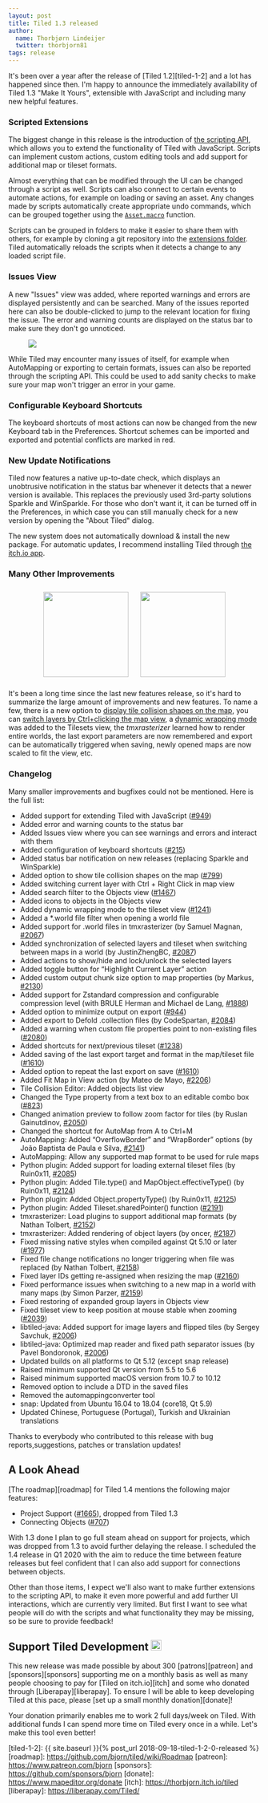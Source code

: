 ```yaml
---
layout: post
title: Tiled 1.3 released
author:
  name: Thorbjørn Lindeijer
  twitter: thorbjorn81
tags: release
---
```


It's been over a year after the release of [Tiled 1.2][tiled-1-2] and a lot has happened since then. I'm happy to announce the immediately availability of Tiled 1.3 "Make It Yours", extensible with JavaScript and including many new helpful features.

### Scripted Extensions

The biggest change in this release is the introduction of [the scripting API](https://doc.mapeditor.org/en/latest/reference/scripting/), which allows you to extend the functionality of Tiled with JavaScript. Scripts can implement custom actions, custom editing tools and add support for additional map or tileset formats.

Almost everything that can be modified through the UI can be changed through a script as well. Scripts can also connect to certain events to automate actions, for example on loading or saving an asset. Any changes made by scripts automatically create appropriate undo commands, which can be grouped together using the [`Asset.macro`](https://doc.mapeditor.org/en/latest/reference/scripting/#id4) function.

Scripts can be grouped in folders to make it easier to share them with others, for example by cloning a git repository into the [extensions folder](https://doc.mapeditor.org/en/latest/reference/scripting/#scripted-extensions). Tiled automatically reloads the scripts when it detects a change to any loaded script file.

### Issues View

A new "Issues" view was added, where reported warnings and errors are displayed persistently and can be searched. Many of the issues reported here can also be double-clicked to jump to the relevant location for fixing the issue. The error and warning counts are displayed on the status bar to make sure they don't go unnoticed.

<a href="/img/posts/2019-11-issues-view.png" class="thumbnail" style="margin: 20px 40px;">
  <img src="/img/posts/2019-11-issues-view.png">
</a>

While Tiled may encounter many issues of itself, for example when AutoMapping or exporting to certain formats, issues can also be reported through the scripting API. This could be used to add sanity checks to make sure your map won't trigger an error in your game.

### Configurable Keyboard Shortcuts

The keyboard shortcuts of most actions can now be changed from the new Keyboard tab in the Preferences. Shortcut schemes can be imported and exported and potential conflicts are marked in red.

### New Update Notifications

Tiled now features a native up-to-date check, which displays an unobtrusive notification in the status bar whenever it detects that a newer version is available. This replaces the previously used 3rd-party solutions Sparkle and WinSparkle. For those who don't want it, it can be turned off in the Preferences, in which case you can still manually check for a new version by opening the "About Tiled" dialog.

The new system does not automatically download & install the new package. For automatic updates, I recommend installing Tiled through [the itch.io app](https://itch.io/app).

### Many Other Improvements

<center>
<a href="/img/posts/2019-11-view-tile-collisions.png" class="thumbnail" style="margin: 10px; display: inline-block;">
	<img src="/img/posts/2019-11-view-tile-collisions.png" style="height: 170px;">
</a>
<a href="/img/posts/2019-11-dynamic-wrapping.png" class="thumbnail" style="margin: 10px; display: inline-block;">
	<img src="/img/posts/2019-11-dynamic-wrapping.png" style="height: 170px;">
</a>
</center>

It's been a long time since the last new features release, so it's hard to summarize the large amount of improvements and new features. To name a few, there is a new option to [display tile collision shapes on the map](https://thorbjorn.itch.io/tiled/devlog/77202/show-tile-collision-shapes-on-the-map), you can [switch layers by Ctrl+clicking the map view](https://thorbjorn.itch.io/tiled/devlog/89540/select-tile-layers-by-clicking-them), a [dynamic wrapping mode](https://thorbjorn.itch.io/tiled/devlog/100642/dynamic-wrapping-tileset-view) was added to the Tilesets view, the *tmxrasterizer* learned how to render entire worlds, the last export parameters are now remembered and export can be automatically triggered when saving, newly opened maps are now scaled to fit the view, etc.

### Changelog

Many smaller improvements and bugfixes could not be mentioned. Here is the full list:

- Added support for extending Tiled with JavaScript ([#949](https://github.com/bjorn/tiled/issues/949))
- Added error and warning counts to the status bar
- Added Issues view where you can see warnings and errors and interact with them
- Added configuration of keyboard shortcuts ([#215](https://github.com/bjorn/tiled/issues/215))
- Added status bar notification on new releases (replacing Sparkle and WinSparkle)
- Added option to show tile collision shapes on the map ([#799](https://github.com/bjorn/tiled/issues/799))
- Added switching current layer with Ctrl + Right Click in map view
- Added search filter to the Objects view ([#1467](https://github.com/bjorn/tiled/issues/1467))
- Added icons to objects in the Objects view
- Added dynamic wrapping mode to the tileset view ([#1241](https://github.com/bjorn/tiled/issues/1241))
- Added a \*.world file filter when opening a world file
- Added support for .world files in tmxrasterizer (by Samuel Magnan, [#2067](https://github.com/bjorn/tiled/pull/2067))
- Added synchronization of selected layers and tileset when switching between maps in a world (by JustinZhengBC, [#2087](https://github.com/bjorn/tiled/pull/2087))
- Added actions to show/hide and lock/unlock the selected layers
- Added toggle button for “Highlight Current Layer” action
- Added custom output chunk size option to map properties (by Markus, [#2130](https://github.com/bjorn/tiled/pull/2130))
- Added support for Zstandard compression and configurable compression level (with BRULE Herman and Michael de Lang, [#1888](https://github.com/bjorn/tiled/pull/1888))
- Added option to minimize output on export ([#944](https://github.com/bjorn/tiled/issues/944))
- Added export to Defold .collection files (by CodeSpartan, [#2084](https://github.com/bjorn/tiled/pull/2084))
- Added a warning when custom file properties point to non-existing files ([#2080](https://github.com/bjorn/tiled/issues/2080))
- Added shortcuts for next/previous tileset ([#1238](https://github.com/bjorn/tiled/issues/1238))
- Added saving of the last export target and format in the map/tileset file ([#1610](https://github.com/bjorn/tiled/issues/1610))
- Added option to repeat the last export on save ([#1610](https://github.com/bjorn/tiled/issues/1610))
- Added Fit Map in View action (by Mateo de Mayo, [#2206](https://github.com/bjorn/tiled/issues/2206))
- Tile Collision Editor: Added objects list view
- Changed the Type property from a text box to an editable combo box ([#823](https://github.com/bjorn/tiled/issues/823))
- Changed animation preview to follow zoom factor for tiles (by Ruslan Gainutdinov, [#2050](https://github.com/bjorn/tiled/pull/2050))
- Changed the shortcut for AutoMap from A to Ctrl+M
- AutoMapping: Added “OverflowBorder” and “WrapBorder” options (by João Baptista de Paula e Silva, [#2141](https://github.com/bjorn/tiled/pull/2141))
- AutoMapping: Allow any supported map format to be used for rule maps
- Python plugin: Added support for loading external tileset files (by Ruin0x11, [#2085](https://github.com/bjorn/tiled/pull/2085))
- Python plugin: Added Tile.type() and MapObject.effectiveType() (by Ruin0x11, [#2124](https://github.com/bjorn/tiled/pull/2124))
- Python plugin: Added Object.propertyType() (by Ruin0x11, [#2125](https://github.com/bjorn/tiled/pull/2125))
- Python plugin: Added Tileset.sharedPointer() function ([#2191](https://github.com/bjorn/tiled/issues/2191))
- tmxrasterizer: Load plugins to support additional map formats (by Nathan Tolbert, [#2152](https://github.com/bjorn/tiled/pull/2152))
- tmxrasterizer: Added rendering of object layers (by oncer, [#2187](https://github.com/bjorn/tiled/pull/2187))
- Fixed missing native styles when compiled against Qt 5.10 or later ([#1977](https://github.com/bjorn/tiled/issues/1977))
- Fixed file change notifications no longer triggering when file was replaced (by Nathan Tolbert, [#2158](https://github.com/bjorn/tiled/pull/2158))
- Fixed layer IDs getting re-assigned when resizing the map ([#2160](https://github.com/bjorn/tiled/issues/2160))
- Fixed performance issues when switching to a new map in a world with many maps (by Simon Parzer, [#2159](https://github.com/bjorn/tiled/pull/2159))
- Fixed restoring of expanded group layers in Objects view
- Fixed tileset view to keep position at mouse stable when zooming ([#2039](https://github.com/bjorn/tiled/issues/2039))
- libtiled-java: Added support for image layers and flipped tiles (by Sergey Savchuk, [#2006](https://github.com/bjorn/tiled/pull/2006))
- libtiled-java: Optimized map reader and fixed path separator issues (by Pavel Bondoronok, [#2006](https://github.com/bjorn/tiled/pull/2006))
- Updated builds on all platforms to Qt 5.12 (except snap release)
- Raised minimum supported Qt version from 5.5 to 5.6
- Raised minimum supported macOS version from 10.7 to 10.12
- Removed option to include a DTD in the saved files
- Removed the automappingconverter tool
- snap: Updated from Ubuntu 16.04 to 18.04 (core18, Qt 5.9)
- Updated Chinese, Portuguese (Portugal), Turkish and Ukrainian translations

Thanks to everybody who contributed to this release with bug reports,suggestions, patches or translation updates!

## A Look Ahead

[The roadmap][roadmap] for Tiled 1.4 mentions the following major features:

* Project Support ([#1665](https://github.com/bjorn/tiled/issues/1665)), dropped from Tiled 1.3
* Connecting Objects ([#707](https://github.com/bjorn/tiled/issues/707))

With 1.3 done I plan to go full steam ahead on support for projects, which was dropped from 1.3 to avoid further delaying the release. I scheduled the 1.4 release in Q1 2020 with the aim to reduce the time between feature releases but feel confident that I can also add support for connections between objects.

Other than those items, I expect we'll also want to make further extensions to the scripting API, to make it even more powerful and add further UI interactions, which are currently very limited. But first I want to see what people will do with the scripts and what functionality they may be missing, so be sure to provide feedback!

## Support Tiled Development <img src="/img/heart.png" style="width: 1em;" title=":heart:" class="emoji" alt=":heart:">

This new release was made possible by about 300 [patrons][patreon] and [sponsors][sponsors] supporting me on a monthly basis as well as many people choosing to pay for [Tiled on itch.io][itch] and some who donated through [Liberapay][liberapay]. To ensure I will be able to keep developing Tiled at this pace, please [set up a small monthly donation][donate]!

Your donation primarily enables me to work 2 full days/week on Tiled. With additional funds I can spend more time on Tiled every once in a while. Let's make this tool even better!

[tiled-1-2]: {{ site.baseurl }}{% post_url 2018-09-18-tiled-1-2-0-released %}
[roadmap]: https://github.com/bjorn/tiled/wiki/Roadmap
[patreon]: https://www.patreon.com/bjorn
[sponsors]: https://github.com/sponsors/bjorn
[donate]: https://www.mapeditor.org/donate
[itch]: https://thorbjorn.itch.io/tiled
[liberapay]: https://liberapay.com/Tiled/

